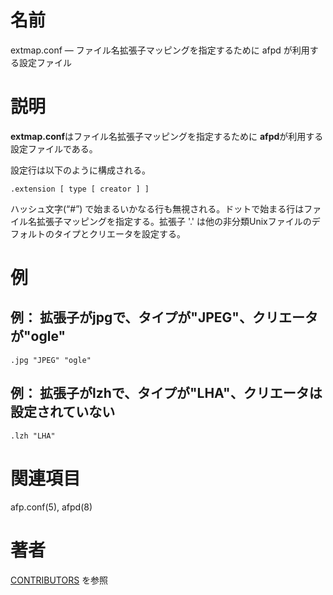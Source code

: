 # 名前

extmap.conf — ファイル名拡張子マッピングを指定するために afpd が利用する設定ファイル

# 説明

**extmap.conf**はファイル名拡張子マッピングを指定するために
**afpd**が利用する設定ファイルである。

設定行は以下のように構成される。

    .extension [ type [ creator ] ]

ハッシュ文字(“#”)  で始まるいかなる行も無視される。ドットで始まる行はファイル名拡張子マッピングを指定する。拡張子 '.'
は他の非分類Unixファイルのデフォルトのタイプとクリエータを設定する。

# 例

## 例： 拡張子がjpgで、タイプが"JPEG"、クリエータが"ogle"

    .jpg "JPEG" "ogle"

## 例： 拡張子がlzhで、タイプが"LHA"、クリエータは設定されていない

    .lzh "LHA"

# 関連項目

afp.conf(5), afpd(8)

# 著者

[CONTRIBUTORS](https://netatalk.io/contributors) を参照
